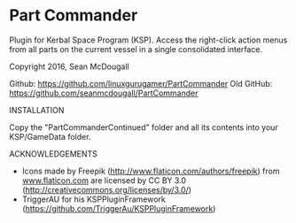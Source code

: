 # Part Commander
Plugin for Kerbal Space Program (KSP).  Access the right-click action menus from all parts on the current vessel in a single consolidated interface.

Copyright 2016, Sean McDougall

Github: https://github.com/linuxgurugamer/PartCommander
Old GitHub: https://github.com/seanmcdougall/PartCommander

INSTALLATION

Copy the "PartCommanderContinued" folder and all its contents into your KSP/GameData folder.



ACKNOWLEDGEMENTS
- Icons made by Freepik (http://www.flaticon.com/authors/freepik) from www.flaticon.com are licensed by CC BY 3.0 (http://creativecommons.org/licenses/by/3.0/)
- TriggerAU for his KSPPluginFramework (https://github.com/TriggerAu/KSPPluginFramework)
